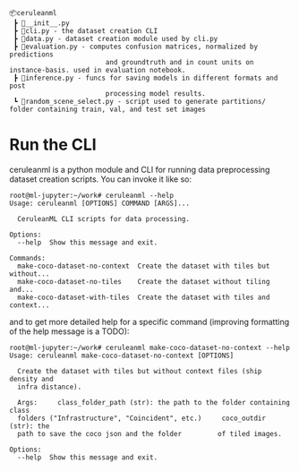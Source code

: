 ```
📦ceruleanml
 ┣ 📜__init__.py
 ┣ 📜cli.py - the dataset creation CLI
 ┣ 📜data.py - dataset creation module used by cli.py
 ┣ 📜evaluation.py - computes confusion matrices, normalized by predictions 
                        and groundtruth and in count units on instance-basis. used in evaluation notebook.
 ┣ 📜inference.py - funcs for saving models in different formats and post 
                        processing model results.
 ┗ 📜random_scene_select.py - script used to generate partitions/ folder containing train, val, and test set images
```


# Run the CLI
ceruleanml is a python module and CLI for running data preprocessing dataset creation scripts. You can invoke it like so:

```
root@ml-jupyter:~/work# ceruleanml --help
Usage: ceruleanml [OPTIONS] COMMAND [ARGS]...

  CeruleanML CLI scripts for data processing.

Options:
  --help  Show this message and exit.

Commands:
  make-coco-dataset-no-context  Create the dataset with tiles but without...
  make-coco-dataset-no-tiles    Create the dataset without tiling and...
  make-coco-dataset-with-tiles  Create the dataset with tiles and context...
```

and to get more detailed help for a specific command (improving formatting of the help message is a TODO):

```
root@ml-jupyter:~/work# ceruleanml make-coco-dataset-no-context --help
Usage: ceruleanml make-coco-dataset-no-context [OPTIONS]

  Create the dataset with tiles but without context files (ship density and
  infra distance).

  Args:     class_folder_path (str): the path to the folder containing class
  folders ("Infrastructure", "Coincident", etc.)     coco_outdir (str): the
  path to save the coco json and the folder         of tiled images.

Options:
  --help  Show this message and exit.
```
